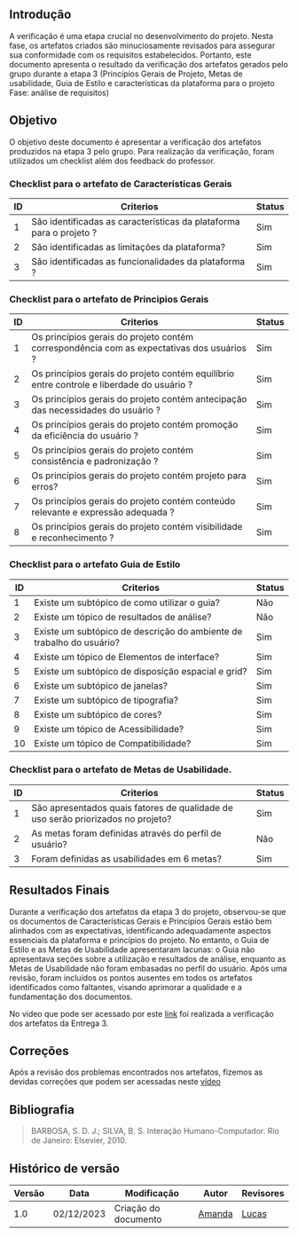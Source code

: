 ## Introdução 

A verificação é uma etapa crucial no desenvolvimento do projeto. Nesta fase, os artefatos criados são minuciosamente revisados para assegurar sua conformidade com os requisitos estabelecidos. Portanto, este documento apresenta o resultado da verificação dos artefatos gerados pelo grupo durante a etapa 3 (Princípios Gerais de Projeto, Metas de usabilidade, Guia de Estilo e características da plataforma para o projeto Fase: análise de requisitos)

## Objetivo

O objetivo deste documento é apresentar a verificação dos artefatos produzidos na etapa 3 pelo grupo. Para realização da verificação, foram utilizados um checklist além dos feedback do professor. 

### Checklist para o artefato de Caracteristicas Gerais

| ID |  Criterios  | Status |
|--- |--- |--- |
|  1 |São identificadas as características da plataforma para o projeto ? | Sim |
|  2 |São identificadas as limitações da plataforma? | Sim |
|  3 |São identificadas as funcionalidades da plataforma ? | Sim |


### Checklist para o artefato de Principios Gerais

| ID |  Criterios  | Status |
|--- |--- |--- |
|  1 |Os princípios gerais do projeto contém correspondência com as expectativas dos usuários ? | Sim |
|  2 | Os princípios gerais do projeto contém equilíbrio entre controle e liberdade do usuário ?| Sim|
|  3 | Os princípios gerais do projeto contém antecipação das necessidades do usuário ?| Sim|
|  4 | Os princípios gerais do projeto contém promoção da eficiência do usuário ?| Sim|
|  5 |Os princípios gerais do projeto contém consistência e padronização ? | Sim|
|  6 | Os princípios gerais do projeto contém projeto para erros?| Sim |
|  7 | Os princípios gerais do projeto contém conteúdo relevante e expressão adequada ?| Sim |
|  8 | Os princípios gerais do projeto contém visibilidade e reconhecimento ?| Sim |


### Checklist para o artefato Guia de Estilo 

| ID |  Criterios  | Status |
|--- |--- |--- |
| 1 |Existe um subtópico de como utilizar o guia? | Não|
| 2 |Existe um tópico de resultados de análise? | Não|
| 3 |Existe um subtópico de descrição do ambiente de trabalho do usuário? | Sim|
| 4 |Existe um tópico de Elementos de interface? | Sim|
| 5 |Existe um subtópico de disposição espacial e grid? | Sim|
| 6 |Existe um subtópico de janelas? | Sim|
| 7 |Existe um subtópico de tipografia? | Sim|
| 8 |Existe um subtópico de cores? | Sim|
| 9 |Existe um tópico de Acessibilidade?| Sim|
| 10 |Existe um tópico de Compatibilidade?| Sim|


### Checklist para o artefato de Metas de Usabilidade.
| ID |  Criterios  | Status |
|--- |--- |--- |
|  1 | São apresentados quais fatores de qualidade de uso serão priorizados no projeto? | Sim|
|  2 |As metas foram definidas através do perfil de usuário? | Não|
|  3 |Foram definidas as usabilidades em 6 metas? | Sim|


## Resultados Finais 

Durante a verificação dos artefatos da etapa 3 do projeto, observou-se que os documentos de Características Gerais e Princípios Gerais estão bem alinhados com as expectativas, identificando adequadamente aspectos essenciais da plataforma e princípios do projeto. No entanto, o Guia de Estilo e as Metas de Usabilidade apresentaram lacunas: o Guia não apresentava seções sobre a utilização e resultados de análise, enquanto as Metas de Usabilidade não foram embasadas no perfil do usuário. Após uma revisão, foram incluídos os pontos ausentes em todos os artefatos identificados como faltantes, visando aprimorar a qualidade e a fundamentação dos documentos.

No vídeo que pode ser acessado por este [link](https://youtu.be/wBa-bEDmB0E) foi realizada a verificação dos artefatos da Entrega 3.


## Correções

Após a revisão dos problemas encontrados nos artefatos, fizemos as devidas correções que podem ser acessadas neste [vídeo](https://youtu.be/rMQlnMOY-CU)

## Bibliografia
> BARBOSA, S. D. J.; SILVA, B. S. Interação Humano-Computador. Rio de Janeiro: Elsevier, 2010.

## Histórico de versão

| Versão | Data       | Modificação                             | Autor                         | Revisores                         |
| ------ | ---------- | --------------------------------------- | ----------------------------- | ----------------------------- |
|    1.0   |   02/12/2023   |   Criação do documento |  [Amanda](https://github.com/Amandaaaaabreu)| [Lucas]()|
